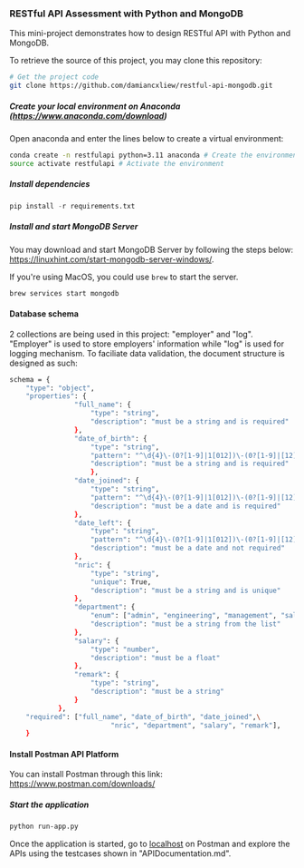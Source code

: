 ### RESTful API Assessment with Python and MongoDB

This mini-project demonstrates how to design RESTful API with Python and MongoDB.

To retrieve the source of this project, you may clone this repository:

```bash
# Get the project code
git clone https://github.com/damiancxliew/restful-api-mongodb.git
```

##### Create your local environment on Anaconda (https://www.anaconda.com/download)
Open anaconda and enter the lines below to create a virtual environment:

```bash
conda create -n restfulapi python=3.11 anaconda # Create the environment
source activate restfulapi # Activate the environment
```

##### Install dependencies

```python
pip install -r requirements.txt
```

##### Install and start MongoDB Server

You may download and start MongoDB Server by following the steps below: https://linuxhint.com/start-mongodb-server-windows/. 

If you're using MacOS, you could use `brew` to start the server.

```bash
brew services start mongodb
```

#### Database schema
2 collections are being used in this project: "employer" and "log".
"Employer" is used to store employers' information while "log" is used for logging mechanism.
To faciliate data validation, the document structure is designed as such: 
```bash
schema = {
    "type": "object",
    "properties": {
                "full_name": {
                    "type": "string",
                    "description": "must be a string and is required"
                },
                "date_of_birth": {
                    "type": "string",
                    "pattern": "^\d{4}\-(0?[1-9]|1[012])\-(0?[1-9]|[12][0-9]|3[01])$",
                    "description": "must be a string and is required"
                    },
                "date_joined": {
                    "type": "string",
                    "pattern": "^\d{4}\-(0?[1-9]|1[012])\-(0?[1-9]|[12][0-9]|3[01])$",
                    "description": "must be a date and is required"
                },
                "date_left": {
                    "type": "string",
                    "pattern": "^\d{4}\-(0?[1-9]|1[012])\-(0?[1-9]|[12][0-9]|3[01])$",
                    "description": "must be a date and not required"
                },
                "nric": {
                    "type": "string",
                    "unique": True,
                    "description": "must be a string and is unique"
                },
                "department": {
                    "enum": ["admin", "engineering", "management", "sales", "qc"],
                    "description": "must be a string from the list"
                },
                "salary": {
                    "type": "number",
                    "description": "must be a float"
                },
                "remark": {
                    "type": "string",
                    "description": "must be a string"
                }
            },
    "required": ["full_name", "date_of_birth", "date_joined",\
                         "nric", "department", "salary", "remark"],
    }

``` 



#### Install Postman API Platform

You can install Postman through this link: https://www.postman.com/downloads/

##### Start the application

```bash
python run-app.py
```

Once the application is started, go to [localhost](http://localhost:5000/)
on Postman and explore the APIs using the testcases shown in "APIDocumentation.md".
